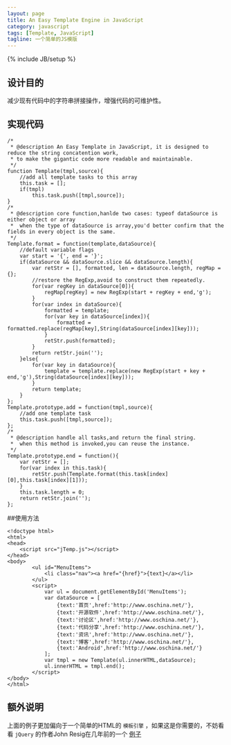 ```yaml
---
layout: page
title: An Easy Template Engine in JavaScript
category: javascript
tags: [Template, JavaScript]
tagline: 一个简单的JS模版
---
```


{% include JB/setup %}

## 设计目的

减少现有代码中的字符串拼接操作，增强代码的可维护性。

## 实现代码

	/*
	 * @description An Easy Template in JavaScript, it is designed to reduce the string concatention work,
	 * to make the gigantic code more readable and maintainable.
	 */
	function Template(tmpl,source){
	    //add all template tasks to this array
	    this.task = [];
	    if(tmpl)
	        this.task.push([tmpl,source]);
	}
	/*
	 * @description core function,hanlde two cases: typeof dataSource is either object or array
	 *  when the type of dataSource is array,you'd better confirm that the fields in every object is the same.
	 */
	Template.format = function(template,dataSource){
	    //default variable flags
	    var start = '{', end = '}';
	    if(dataSource && dataSource.slice && dataSource.length){
	        var retStr = [], formatted, len = dataSource.length, regMap = {};
	        //restore the RegExp,avoid to construct them repeatedly.
	        for(var regKey in dataSource[0]){
	            regMap[regKey] = new RegExp(start + regKey + end,'g');
	        }
	        for(var index in dataSource){
	            formatted = template;
	            for(var key in dataSource[index]){
	                formatted = formatted.replace(regMap[key],String(dataSource[index][key]));
	            }
	            retStr.push(formatted);
	        }
	        return retStr.join('');
	    }else{
	        for(var key in dataSource){
	            template = template.replace(new RegExp(start + key + end,'g'),String(dataSource[index][key]));
	        }
	        return template;
	    }
	};
	Template.prototype.add = function(tmpl,source){
	    //add one template task
	    this.task.push([tmpl,source]);
	};
	/*
	 * @description handle all tasks,and return the final string.
	 *  when this method is invoked,you can reuse the instance.
	 */
	Template.prototype.end = function(){
	    var retStr = [];
	    for(var index in this.task){
	        retStr.push(Template.format(this.task[index][0],this.task[index][1]));    
	    }
	    this.task.length = 0;
	    return retStr.join('');
	}; 


##使用方法

	<!doctype html>
	<html>
	<head>
	    <script src="jTemp.js"></script>
	</head>
	<body>
	        <ul id="MenuItems">
	            <li class="nav"><a href="{href}">{text}</a></li>                
	        </ul>
	        <script>
	            var ul = document.getElementById('MenuItems');
	            var dataSource = [
	                {text:'首页',href:'http://www.oschina.net/'},
	                {text:'开源软件',href:'http://www.oschina.net/'},
	                {text:'讨论区',href:'http://www.oschina.net/'},
	                {text:'代码分享',href:'http://www.oschina.net/'},
	                {text:'资讯',href:'http://www.oschina.net/'},
	                {text:'博客',href:'http://www.oschina.net/'},
	                {text:'Android',href:'http://www.oschina.net/'}
	            ];
	            var tmpl = new Template(ul.innerHTML,dataSource);
	            ul.innerHTML = tmpl.end();
	        </script>
	</body>
	</html>

## 额外说明

上面的例子更加偏向于一个简单的HTML的 `模板引擎` ，如果这是你需要的，不妨看看 `jQuery` 的作者John Resig在几年前的一个 [例子](http://ejohn.org/blog/javascript-micro-templating/)
